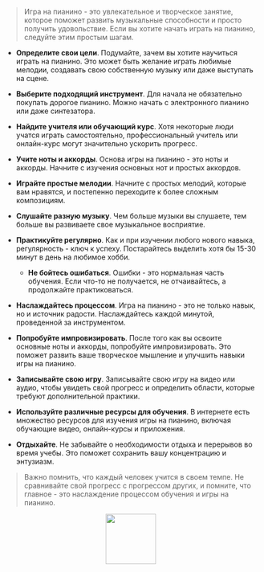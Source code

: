 > Игра на пианино - это увлекательное и 
творческое занятие, которое поможет развить 
музыкальные способности и просто получить удовольствие. 
Если вы хотите начать играть на пианино, следуйте 
этим простым шагам.

* **Определите свои цели**.
Подумайте, зачем вы хотите научиться играть на пианино. 
Это может быть желание играть любимые мелодии, создавать свою 
собственную музыку или даже выступать на сцене.

* **Выберите подходящий инструмент**. 
Для начала не обязательно покупать дорогое пианино. 
Можно начать с электронного пианино или даже синтезатора.

* **Найдите учителя или обучающий курс**. 
Хотя некоторые люди учатся играть самостоятельно, 
профессиональный учитель или онлайн-курс могут значительно 
ускорить прогресс.

* **Учите ноты и аккорды**. 
Основа игры на пианино - это ноты и аккорды. 
Начните с изучения основных нот и простых аккордов.

* **Играйте простые мелодии**. 
Начните с простых мелодий, которые вам нравятся, и постепенно
переходите к более сложным композициям.

* **Слушайте разную музыку**. 
Чем больше музыки вы слушаете, тем больше 
вы развиваете свое музыкальное восприятие.

* **Практикуйте регулярно**.
Как и при изучении любого нового навыка,
регулярность - ключ к успеху. Постарайтесь выделить хотя бы
15-30 минут в день на любимое хобби.

  * **Не бойтесь ошибаться**. 
  Ошибки - это нормальная часть обучения. 
  Если что-то не получается, не отчаивайтесь, 
  а продолжайте практиковаться.

* **Наслаждайтесь процессом**. 
Игра на пианино - это не только навык, 
но и источник радости. 
Наслаждайтесь каждой минутой, проведенной за инструментом.

* **Попробуйте импровизировать**.
После того как вы освоите основные ноты и аккорды,
попробуйте импровизировать. 
Это поможет развить ваше творческое 
мышление и улучшить навыки игры на пианино.

* **Записывайте свою игру**.
Записывайте свою игру на видео или аудио, 
чтобы увидеть свой прогресс и определить области, которые 
требуют дополнительной практики.

* **Используйте различные ресурсы для обучения**.
В интернете есть множество ресурсов 
для изучения игры на пианино, включая обучающие 
видео, онлайн-курсы и приложения.

* **Отдыхайте**.
Не забывайте о необходимости отдыха и 
перерывов во время учебы. 
Это поможет сохранить вашу концентрацию и энтузиазм.

> Важно помнить, что каждый человек учится в своем темпе. Не сравнивайте свой прогресс с прогрессом других, и помните, что главное - это наслаждение процессом обучения и игры на пианино.


<div id="header" align="center">
<img src="https://media.tenor.com/K70Ev-_aaI8AAAAd/cat-cute.gif" width="100"/>
</div>